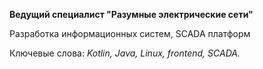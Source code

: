 **Ведущий специалист "Разумные электрические сети"**

Разработка информационных систем, SCADA платформ

Ключевые слова: *Kotlin, Java, Linux, frontend, SCADA.*